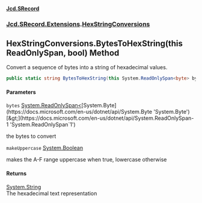 #### [Jcd.SRecord](index.md 'index')
### [Jcd.SRecord.Extensions](Jcd.SRecord.Extensions.md 'Jcd.SRecord.Extensions').[HexStringConversions](Jcd.SRecord.Extensions.HexStringConversions.md 'Jcd.SRecord.Extensions.HexStringConversions')

## HexStringConversions.BytesToHexString(this ReadOnlySpan<byte>, bool) Method

Convert a sequence of bytes into a string of hexadecimal values.

```csharp
public static string BytesToHexString(this System.ReadOnlySpan<byte> bytes, bool makeUppercase=true);
```
#### Parameters

<a name='Jcd.SRecord.Extensions.HexStringConversions.BytesToHexString(thisSystem.ReadOnlySpan_byte_,bool).bytes'></a>

`bytes` [System.ReadOnlySpan&lt;](https://docs.microsoft.com/en-us/dotnet/api/System.ReadOnlySpan-1 'System.ReadOnlySpan`1')[System.Byte](https://docs.microsoft.com/en-us/dotnet/api/System.Byte 'System.Byte')[&gt;](https://docs.microsoft.com/en-us/dotnet/api/System.ReadOnlySpan-1 'System.ReadOnlySpan`1')

the bytes to convert

<a name='Jcd.SRecord.Extensions.HexStringConversions.BytesToHexString(thisSystem.ReadOnlySpan_byte_,bool).makeUppercase'></a>

`makeUppercase` [System.Boolean](https://docs.microsoft.com/en-us/dotnet/api/System.Boolean 'System.Boolean')

makes the A-F range uppercase when true, lowercase otherwise

#### Returns
[System.String](https://docs.microsoft.com/en-us/dotnet/api/System.String 'System.String')  
The hexadecimal text representation